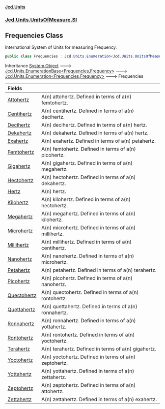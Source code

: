 #### [Jcd.Units](index.md 'index')
### [Jcd.Units.UnitsOfMeasure.SI](Jcd.Units.UnitsOfMeasure.SI.md 'Jcd.Units.UnitsOfMeasure.SI')

## Frequencies Class

International System of Units for measuring Frequency.

```csharp
public class Frequencies : Jcd.Units.Enumeration<Jcd.Units.UnitsOfMeasure.SI.Frequencies, Jcd.Units.UnitTypes.Frequency>
```

Inheritance [System.Object](https://docs.microsoft.com/en-us/dotnet/api/System.Object 'System.Object') &#129106; [Jcd.Units.EnumerationBase&lt;](Jcd.Units.EnumerationBase_TEnumeration,T_.md 'Jcd.Units.EnumerationBase<TEnumeration,T>')[Frequencies](Jcd.Units.UnitsOfMeasure.SI.Frequencies.md 'Jcd.Units.UnitsOfMeasure.SI.Frequencies')[,](Jcd.Units.EnumerationBase_TEnumeration,T_.md 'Jcd.Units.EnumerationBase<TEnumeration,T>')[Frequency](Jcd.Units.UnitTypes.Frequency.md 'Jcd.Units.UnitTypes.Frequency')[&gt;](Jcd.Units.EnumerationBase_TEnumeration,T_.md 'Jcd.Units.EnumerationBase<TEnumeration,T>') &#129106; [Jcd.Units.Enumeration&lt;](Jcd.Units.Enumeration_TEnumeration,T_.md 'Jcd.Units.Enumeration<TEnumeration,T>')[Frequencies](Jcd.Units.UnitsOfMeasure.SI.Frequencies.md 'Jcd.Units.UnitsOfMeasure.SI.Frequencies')[,](Jcd.Units.Enumeration_TEnumeration,T_.md 'Jcd.Units.Enumeration<TEnumeration,T>')[Frequency](Jcd.Units.UnitTypes.Frequency.md 'Jcd.Units.UnitTypes.Frequency')[&gt;](Jcd.Units.Enumeration_TEnumeration,T_.md 'Jcd.Units.Enumeration<TEnumeration,T>') &#129106; Frequencies

| Fields | |
| :--- | :--- |
| [Attohertz](Jcd.Units.UnitsOfMeasure.SI.Frequencies.Attohertz.md 'Jcd.Units.UnitsOfMeasure.SI.Frequencies.Attohertz') | A(n) attohertz. Defined in terms of a(n) femtohertz. |
| [Centihertz](Jcd.Units.UnitsOfMeasure.SI.Frequencies.Centihertz.md 'Jcd.Units.UnitsOfMeasure.SI.Frequencies.Centihertz') | A(n) centihertz. Defined in terms of a(n) decihertz. |
| [Decihertz](Jcd.Units.UnitsOfMeasure.SI.Frequencies.Decihertz.md 'Jcd.Units.UnitsOfMeasure.SI.Frequencies.Decihertz') | A(n) decihertz. Defined in terms of a(n) hertz. |
| [Dekahertz](Jcd.Units.UnitsOfMeasure.SI.Frequencies.Dekahertz.md 'Jcd.Units.UnitsOfMeasure.SI.Frequencies.Dekahertz') | A(n) dekahertz. Defined in terms of a(n) hertz. |
| [Exahertz](Jcd.Units.UnitsOfMeasure.SI.Frequencies.Exahertz.md 'Jcd.Units.UnitsOfMeasure.SI.Frequencies.Exahertz') | A(n) exahertz. Defined in terms of a(n) petahertz. |
| [Femtohertz](Jcd.Units.UnitsOfMeasure.SI.Frequencies.Femtohertz.md 'Jcd.Units.UnitsOfMeasure.SI.Frequencies.Femtohertz') | A(n) femtohertz. Defined in terms of a(n) picohertz. |
| [Gigahertz](Jcd.Units.UnitsOfMeasure.SI.Frequencies.Gigahertz.md 'Jcd.Units.UnitsOfMeasure.SI.Frequencies.Gigahertz') | A(n) gigahertz. Defined in terms of a(n) megahertz. |
| [Hectohertz](Jcd.Units.UnitsOfMeasure.SI.Frequencies.Hectohertz.md 'Jcd.Units.UnitsOfMeasure.SI.Frequencies.Hectohertz') | A(n) hectohertz. Defined in terms of a(n) dekahertz. |
| [Hertz](Jcd.Units.UnitsOfMeasure.SI.Frequencies.Hertz.md 'Jcd.Units.UnitsOfMeasure.SI.Frequencies.Hertz') | A(n) hertz. |
| [Kilohertz](Jcd.Units.UnitsOfMeasure.SI.Frequencies.Kilohertz.md 'Jcd.Units.UnitsOfMeasure.SI.Frequencies.Kilohertz') | A(n) kilohertz. Defined in terms of a(n) hectohertz. |
| [Megahertz](Jcd.Units.UnitsOfMeasure.SI.Frequencies.Megahertz.md 'Jcd.Units.UnitsOfMeasure.SI.Frequencies.Megahertz') | A(n) megahertz. Defined in terms of a(n) kilohertz. |
| [Microhertz](Jcd.Units.UnitsOfMeasure.SI.Frequencies.Microhertz.md 'Jcd.Units.UnitsOfMeasure.SI.Frequencies.Microhertz') | A(n) microhertz. Defined in terms of a(n) millihertz. |
| [Millihertz](Jcd.Units.UnitsOfMeasure.SI.Frequencies.Millihertz.md 'Jcd.Units.UnitsOfMeasure.SI.Frequencies.Millihertz') | A(n) millihertz. Defined in terms of a(n) centihertz. |
| [Nanohertz](Jcd.Units.UnitsOfMeasure.SI.Frequencies.Nanohertz.md 'Jcd.Units.UnitsOfMeasure.SI.Frequencies.Nanohertz') | A(n) nanohertz. Defined in terms of a(n) microhertz. |
| [Petahertz](Jcd.Units.UnitsOfMeasure.SI.Frequencies.Petahertz.md 'Jcd.Units.UnitsOfMeasure.SI.Frequencies.Petahertz') | A(n) petahertz. Defined in terms of a(n) terahertz. |
| [Picohertz](Jcd.Units.UnitsOfMeasure.SI.Frequencies.Picohertz.md 'Jcd.Units.UnitsOfMeasure.SI.Frequencies.Picohertz') | A(n) picohertz. Defined in terms of a(n) nanohertz. |
| [Quectohertz](Jcd.Units.UnitsOfMeasure.SI.Frequencies.Quectohertz.md 'Jcd.Units.UnitsOfMeasure.SI.Frequencies.Quectohertz') | A(n) quectohertz. Defined in terms of a(n) rontohertz. |
| [Quettahertz](Jcd.Units.UnitsOfMeasure.SI.Frequencies.Quettahertz.md 'Jcd.Units.UnitsOfMeasure.SI.Frequencies.Quettahertz') | A(n) quettahertz. Defined in terms of a(n) ronnahertz. |
| [Ronnahertz](Jcd.Units.UnitsOfMeasure.SI.Frequencies.Ronnahertz.md 'Jcd.Units.UnitsOfMeasure.SI.Frequencies.Ronnahertz') | A(n) ronnahertz. Defined in terms of a(n) yottahertz. |
| [Rontohertz](Jcd.Units.UnitsOfMeasure.SI.Frequencies.Rontohertz.md 'Jcd.Units.UnitsOfMeasure.SI.Frequencies.Rontohertz') | A(n) rontohertz. Defined in terms of a(n) yoctohertz. |
| [Terahertz](Jcd.Units.UnitsOfMeasure.SI.Frequencies.Terahertz.md 'Jcd.Units.UnitsOfMeasure.SI.Frequencies.Terahertz') | A(n) terahertz. Defined in terms of a(n) gigahertz. |
| [Yoctohertz](Jcd.Units.UnitsOfMeasure.SI.Frequencies.Yoctohertz.md 'Jcd.Units.UnitsOfMeasure.SI.Frequencies.Yoctohertz') | A(n) yoctohertz. Defined in terms of a(n) zeptohertz. |
| [Yottahertz](Jcd.Units.UnitsOfMeasure.SI.Frequencies.Yottahertz.md 'Jcd.Units.UnitsOfMeasure.SI.Frequencies.Yottahertz') | A(n) yottahertz. Defined in terms of a(n) zettahertz. |
| [Zeptohertz](Jcd.Units.UnitsOfMeasure.SI.Frequencies.Zeptohertz.md 'Jcd.Units.UnitsOfMeasure.SI.Frequencies.Zeptohertz') | A(n) zeptohertz. Defined in terms of a(n) attohertz. |
| [Zettahertz](Jcd.Units.UnitsOfMeasure.SI.Frequencies.Zettahertz.md 'Jcd.Units.UnitsOfMeasure.SI.Frequencies.Zettahertz') | A(n) zettahertz. Defined in terms of a(n) exahertz. |
